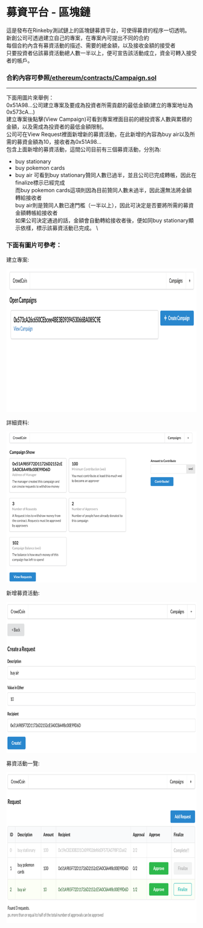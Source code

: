 # 募資平台 - 區塊鏈

這是發布在Rinkeby測試鏈上的區塊鏈募資平台，可使得募資的程序一切透明。  \
新創公司可透過建立自己的專案，在專案內可提出不同的合約 \
每個合約內含有募資活動的描述、需要的總金額，以及接收金額的接受者 \
只要投資者佔該募資活動總人數一半以上，便可宣告該活動成立，資金可轉入接受者的帳戶。

### 合約內容可參照[/ethereum/contracts/Campaign.sol](https://github.com/luckyuho/EthereumProject/blob/main/kickstart/ethereum/contracts/Campaign.sol)

<hr />

下面用圖片來舉例： \
0x51A98...公司建立專案及要成為投資者所需貢獻的最低金額(建立的專案地址為0x573cA...) \
建立專案後點擊(View Campaign)可看到專案裡面目前的總投資客人數與累積的金額，以及需成為投資者的最低金額限制。 \
公司可在View Request裡面新增新的募資活動，在此新增的內容為buy air以及所需的募資金額為10，接收者為0x51A98... \
包含上面新增的募資活動，這間公司目前有三個募資活動，分別為:
- buy stationary
- buy pokemon cards
- buy air
可看到buy stationary贊同人數已過半，並且公司已完成轉帳，因此在finalize標示已經完成 \
而buy pokemon cards這項則因為目前贊同人數未過半，因此還無法將金額轉給接收者 \
buy air則是贊同人數已達門檻（一半以上），因此可決定是否要將所需的募資金額轉帳給接收者 \
如果公司決定通過的話，金額會自動轉給接收者後，便如同buy stationary顯示依樣，標示該募資活動已完成。 \

### 下面有圖片可參考：

建立專案:

<img src="https://github.com/luckyuho/EthereumProject/blob/main/kickstart/images/allCampaigns.png" width=1000 height=380 title="建立專案" />


詳細資料:

<img src="https://github.com/luckyuho/EthereumProject/blob/main/kickstart/images/campaignDetail.png" width=700 height=400 title="詳細資料" />


新增募資活動:

<img src="https://github.com/luckyuho/EthereumProject/blob/main/kickstart/images/newCampaign.png" width=1000 height=400 title="新增募資活動" />


募資活動一覽:

<img src="https://github.com/luckyuho/EthereumProject/blob/main/kickstart/images/campaigns.png" width=1000 height=400 title="募資活動一覽" />
